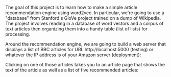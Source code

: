 The goal of this project is to learn how to make a simple article recommendation engine using word2vec. In particular, we're going to use a "database" from Stanford's GloVe project trained on a dump of Wikipedia. The project involves reading in a database of word vectors and a corpus of text articles then organizing them into a handy table (list of lists) for processing.

Around the recommendation engine, we are going to build a web server that displays a list of BBC articles for URL http://localhost:5000 (testing) or whatever the IP address is of your Amazon server (deployment):

Clicking on one of those articles takes you to an article page that shows the text of the article as well as a list of five recommended articles:
